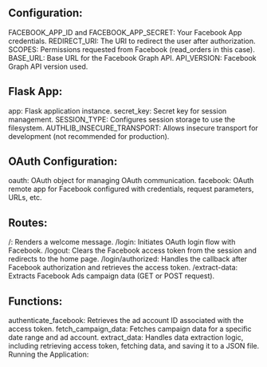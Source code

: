 ## Configuration:

FACEBOOK_APP_ID and FACEBOOK_APP_SECRET: Your Facebook App credentials.
REDIRECT_URI: The URI to redirect the user after authorization.
SCOPES: Permissions requested from Facebook (read_orders in this case).
BASE_URL: Base URL for the Facebook Graph API.
API_VERSION: Facebook Graph API version used.

## Flask App:

app: Flask application instance.
secret_key: Secret key for session management.
SESSION_TYPE: Configures session storage to use the filesystem.
AUTHLIB_INSECURE_TRANSPORT: Allows insecure transport for development (not recommended for production).

## OAuth Configuration:

oauth: OAuth object for managing OAuth communication.
facebook: OAuth remote app for Facebook configured with credentials, request parameters, URLs, etc.

## Routes:

/: Renders a welcome message.
/login: Initiates OAuth login flow with Facebook.
/logout: Clears the Facebook access token from the session and redirects to the home page.
/login/authorized: Handles the callback after Facebook authorization and retrieves the access token.
/extract-data: Extracts Facebook Ads campaign data (GET or POST request).

## Functions:

authenticate_facebook: Retrieves the ad account ID associated with the access token.
fetch_campaign_data: Fetches campaign data for a specific date range and ad account.
extract_data: Handles data extraction logic, including retrieving access token, fetching data, and saving it to a JSON file.
Running the Application:

